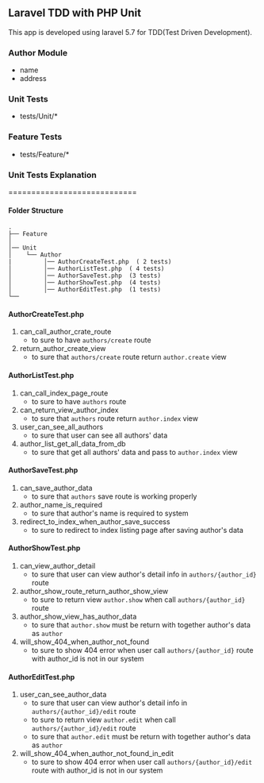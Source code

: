 ## Laravel TDD with PHP Unit ##
This app is developed using laravel 5.7 for TDD(Test Driven Development).


### Author Module
- name 
- address 

### Unit Tests
- tests/Unit/*

### Feature Tests
- tests/Feature/*


### Unit Tests Explanation
============================
#### Folder Structure
    .
    ├── Feature
    │   
    │── Unit
    │    └── Author
    |         │── AuthorCreateTest.php  ( 2 tests)
    │         │── AuthorListTest.php  ( 4 tests)
    │         │── AuthorSaveTest.php  (3 tests)
    │         │── AuthorShowTest.php  (4 tests)
    │         │── AuthorEditTest.php  (1 tests)
    └──

#### AuthorCreateTest.php
1. can_call_author_crate_route
   - to sure to have `authors/create` route
2. return_author_create_view
   - to sure that `authors/create` route return `author.create` view


#### AuthorListTest.php
1. can_call_index_page_route
    - to sure to have `authors` route
2. can_return_view_author_index
    - to sure that `authors` route return `author.index` view
3. user_can_see_all_authors
    - to sure that user can see all authors' data
4. author_list_get_all_data_from_db
    - to sure that get all authors' data and pass to `author.index` view

#### AuthorSaveTest.php
1. can_save_author_data
    - to sure that `authors` save route is working properly
2. author_name_is_required
    - to sure that author's name is required to system
3. redirect_to_index_when_author_save_success
    - to sure to redirect to index listing page after saving author's data

#### AuthorShowTest.php
1. can_view_author_detail
    - to sure that user can view author's detail info in `authors/{author_id}` route
2. author_show_route_return_author_show_view
    - to sure to return view `author.show` when call `authors/{author_id}` route
3. author_show_view_has_author_data
    - to sure that `author.show` must be return with together author's data as `author`
4. will_show_404_when_author_not_found
    - to sure to show 404 error when user call `authors/{author_id}` route with author_id is not in our system
#### AuthorEditTest.php
1. user_can_see_author_data
    - to sure that user can view author's detail info in `authors/{author_id}/edit` route
    - to sure to return view `author.edit` when call `authors/{author_id}/edit` route
    - to sure that `author.edit` must be return with together author's data as `author`
2. will_show_404_when_author_not_found_in_edit
    - to sure to show 404 error when user call `authors/{author_id}/edit` route with author_id is not in our system